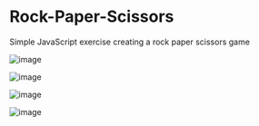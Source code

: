 # Rock-Paper-Scissors

Simple JavaScript exercise creating a rock paper scissors game

![image](https://github.com/Jazib-Khan/Rock-Paper-Scissors/assets/57762628/8d8e0cd2-8288-4b23-8faa-9bfd687974b2)

![image](https://github.com/Jazib-Khan/Rock-Paper-Scissors/assets/57762628/7f16d586-f9da-4f1c-8af7-f3c2dd4b4332)

![image](https://github.com/Jazib-Khan/Rock-Paper-Scissors/assets/57762628/deb6126c-a024-47a5-b494-a31a24f5ce24)

![image](https://github.com/Jazib-Khan/Rock-Paper-Scissors/assets/57762628/8c62f812-a139-4132-84c8-5ddc0af072db)


